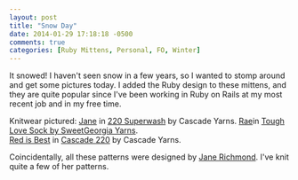 ```yaml
---
layout: post
title: "Snow Day"
date: 2014-01-29 17:18:18 -0500
comments: true
categories: [Ruby Mittens, Personal, FO, Winter]
---
```


It snowed! I haven't seen snow in a few years, so I wanted to stomp around and get some
pictures today.  I added the Ruby design to these mittens, and they are quite popular since
I've been working in Ruby on Rails at my most recent job and in my free time.

Knitwear pictured:
[Jane](http://www.ravelry.com/patterns/library/jane-7) in [220 Superwash](http://www.cascadeyarns.com/cascade-superwash.asp) by Cascade Yarns.
[Rae](http://www.ravelry.com/patterns/library/rae-2)in [Tough Love Sock by SweetGeorgia Yarns](http://www.sweetgeorgiayarns.com/yarns/sock-yarns/#!prettyPhoto).  
[Red is Best](http://www.ravelry.com/patterns/library/red-is-best) in [Cascade 220](http://www.cascadeyarns.com/cascade-220.asp) by Cascade Yarns.

Coincidentally, all these patterns were designed by [Jane Richmond](http://janerichmond.blogspot.com/).
I've knit quite a few of her patterns.
